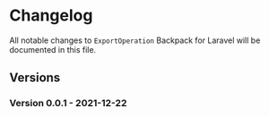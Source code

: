 # Changelog

All notable changes to `ExportOperation` Backpack for Laravel will be documented in this file.

## Versions

### Version 0.0.1 - 2021-12-22

